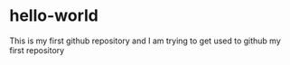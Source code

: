 hello-world
===========
This is my first github repository and I am trying to get used to github
my first repository
